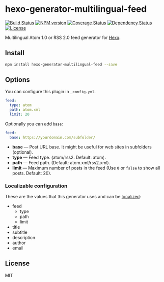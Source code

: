 # hexo-generator-multilingual-feed

[![Build Status](https://travis-ci.org/ahaasler/hexo-generator-multilingual-feed.svg?branch=master)](https://travis-ci.org/ahaasler/hexo-generator-multilingual-feed)
[![NPM version](https://badge.fury.io/js/hexo-generator-multilingual-feed.svg)](http://badge.fury.io/js/hexo-generator-multilingual-feed)
[![Coverage Status](https://img.shields.io/coveralls/ahaasler/hexo-generator-multilingual-feed.svg)](https://coveralls.io/r/ahaasler/hexo-generator-multilingual-feed?branch=master)
[![Dependency Status](https://gemnasium.com/ahaasler/hexo-generator-multilingual-feed.svg)](https://gemnasium.com/ahaasler/hexo-generator-multilingual-feed)
[![License](https://img.shields.io/badge/license-MIT%20License-blue.svg)](LICENSE)

Multilingual Atom 1.0 or RSS 2.0 feed generator for [Hexo](http://hexo.io/).

## Install

``` bash
npm install hexo-generator-multilingual-feed --save
```

## Options

You can configure this plugin in `_config.yml`.

``` yaml
feed:
  type: atom
  path: atom.xml
  limit: 20
```

Optionally you can add `base`:

``` yaml
feed:
  base: https://yourdomain.com/subfolder/
```

- **base** — Post URL base. It might be useful for web sites in subfolders (optional).
- **type** — Feed type. (atom/rss2. Default: atom).
- **path** — Feed path. (Default: atom.xml/rss2.xml).
- **limit** — Maximum number of posts in the feed (Use `0` or `false` to show all posts. Default: 20).

### Localizable configuration

These are the values that this generator uses and can be [localized](https://github.com/ahaasler/hexo-multilingual#_c-configuration-locales "Configuring locales"):

- feed
  - type
  - path
  - limit
- title
- subtitle
- description
- author
- email

## License

MIT
